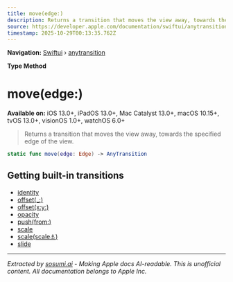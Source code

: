 ```yaml
---
title: move(edge:)
description: Returns a transition that moves the view away, towards the specified edge of the view.
source: https://developer.apple.com/documentation/swiftui/anytransition/move(edge:)
timestamp: 2025-10-29T00:13:35.762Z
---
```


**Navigation:** [Swiftui](/documentation/swiftui) › [anytransition](/documentation/swiftui/anytransition)

**Type Method**

# move(edge:)

**Available on:** iOS 13.0+, iPadOS 13.0+, Mac Catalyst 13.0+, macOS 10.15+, tvOS 13.0+, visionOS 1.0+, watchOS 6.0+

> Returns a transition that moves the view away, towards the specified edge of the view.

```swift
static func move(edge: Edge) -> AnyTransition
```

## Getting built-in transitions

- [identity](/documentation/swiftui/anytransition/identity)
- [offset(_:)](/documentation/swiftui/anytransition/offset(_:))
- [offset(x:y:)](/documentation/swiftui/anytransition/offset(x:y:))
- [opacity](/documentation/swiftui/anytransition/opacity)
- [push(from:)](/documentation/swiftui/anytransition/push(from:))
- [scale](/documentation/swiftui/anytransition/scale)
- [scale(scale:anchor:)](/documentation/swiftui/anytransition/scale(scale:anchor:))
- [slide](/documentation/swiftui/anytransition/slide)

---

*Extracted by [sosumi.ai](https://sosumi.ai) - Making Apple docs AI-readable.*
*This is unofficial content. All documentation belongs to Apple Inc.*
